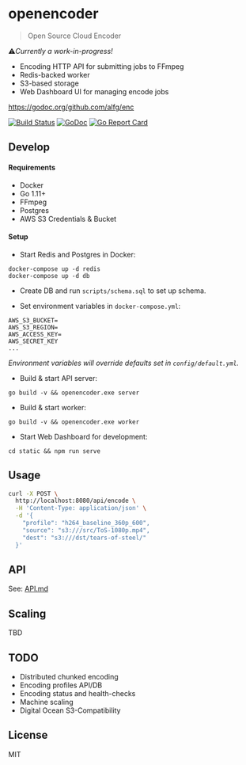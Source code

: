 # open**encoder**
> Open Source Cloud Encoder

⚠️*Currently a work-in-progress!*

* Encoding HTTP API for submitting jobs to FFmpeg
* Redis-backed worker
* S3-based storage
* Web Dashboard UI for managing encode jobs

https://godoc.org/github.com/alfg/enc

[![Build Status](https://travis-ci.org/alfg/openencoder.svg?branch=master)](https://travis-ci.org/alfg/enc) 
[![GoDoc](https://godoc.org/github.com/alfg/openencoder?status.svg)](https://godoc.org/github.com/alfg/openencoder)
[![Go Report Card](https://goreportcard.com/badge/github.com/alfg/openencoder)](https://goreportcard.com/report/github.com/alfg/openencoder)

## Develop
#### Requirements
* Docker
* Go 1.11+
* FFmpeg
* Postgres
* AWS S3 Credentials & Bucket

#### Setup
* Start Redis and Postgres in Docker:
```
docker-compose up -d redis
docker-compose up -d db
```

* Create DB and run `scripts/schema.sql` to set up schema.

* Set environment variables in `docker-compose.yml`:
```
AWS_S3_BUCKET=
AWS_S3_REGION=
AWS_ACCESS_KEY=
AWS_SECRET_KEY
...
```

*Environment variables will override defaults set in `config/default.yml`.*

* Build & start API server:
```
go build -v && openencoder.exe server
```

* Build & start worker:
```
go build -v && openencoder.exe worker
```

* Start Web Dashboard for development:
```
cd static && npm run serve
```

## Usage
```bash
curl -X POST \
  http://localhost:8080/api/encode \
  -H 'Content-Type: application/json' \
  -d '{
	"profile": "h264_baseline_360p_600",
	"source": "s3:///src/ToS-1080p.mp4",
	"dest": "s3:///dst/tears-of-steel/"
  }'
```

## API
See: [API.md](/API.md)

## Scaling
TBD

## TODO
* Distributed chunked encoding
* Encoding profiles API/DB
* Encoding status and health-checks
* Machine scaling
* Digital Ocean S3-Compatibility

## License
MIT